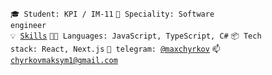<code>🎓 Student: KPI / IM-11</code>
<code>👷 Speciality: Software engineer</code><br>
<code>💡 [Skills](SKILLS.md)</code>
<code>🧑‍💻 Languages: JavaScript, TypeScript, C#</code>
<code>📦 Tech stack: React, Next.js</code>
<code>💬 telegram: [@maxchyrkov](https://t.me/maxchyrkov)</code>
<code>📫 [chyrkovmaksym1@gmail.com](mailto:chyrkovmaksym1@gmail.com)</code>

